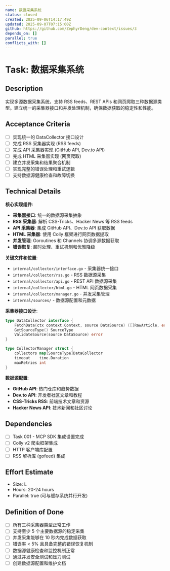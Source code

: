 ```yaml
---
name: 数据采集系统
status: closed
created: 2025-09-06T14:17:49Z
updated: 2025-09-07T07:15:00Z
github: https://github.com/ZephyrDeng/dev-context/issues/3
depends_on: []
parallel: true
conflicts_with: []
---
```



# Task: 数据采集系统

## Description
实现多源数据采集系统，支持 RSS feeds、REST APIs 和网页爬取三种数据源类型。建立统一的采集器接口和并发处理机制，确保数据获取的稳定性和性能。

## Acceptance Criteria
- [ ] 实现统一的 DataCollector 接口设计
- [ ] 完成 RSS 采集器实现 (RSS feeds)
- [ ] 完成 API 采集器实现 (GitHub API, Dev.to API)
- [ ] 完成 HTML 采集器实现 (网页爬取)
- [ ] 建立并发采集和结果聚合机制
- [ ] 实现完整的错误处理和重试逻辑
- [ ] 支持数据源健康检查和故障切换

## Technical Details
**核心实现组件**:
- **采集器接口**: 统一的数据源采集抽象
- **RSS 采集器**: 解析 CSS-Tricks、Hacker News 等 RSS feeds
- **API 采集器**: 集成 GitHub API、Dev.to API 获取数据
- **HTML 采集器**: 使用 Colly 框架进行网页数据提取
- **并发管理**: Goroutines 和 Channels 协调多源数据获取
- **错误恢复**: 超时处理、重试机制和优雅降级

**关键文件和位置**:
- `internal/collector/interface.go` - 采集器统一接口
- `internal/collector/rss.go` - RSS 数据源采集
- `internal/collector/api.go` - REST API 数据源采集
- `internal/collector/html.go` - HTML 网页数据采集
- `internal/collector/manager.go` - 并发采集管理
- `internal/sources/` - 数据源配置和元数据

**采集器接口设计**:
```go
type DataCollector interface {
    FetchData(ctx context.Context, source DataSource) ([]RawArticle, error)
    GetSourceType() SourceType
    ValidateSource(source DataSource) error
}

type CollectorManager struct {
    collectors map[SourceType]DataCollector
    timeout    time.Duration
    maxRetries int
}
```

**数据源配置**:
- **GitHub API**: 热门仓库和趋势数据
- **Dev.to API**: 开发者社区文章和教程
- **CSS-Tricks RSS**: 前端技术文章和资源
- **Hacker News API**: 技术新闻和社区讨论

## Dependencies
- [ ] Task 001 - MCP SDK 集成设置完成
- [ ] Colly v2 爬虫框架集成
- [ ] HTTP 客户端库配置
- [ ] RSS 解析库 (gofeed) 集成

## Effort Estimate
- Size: L
- Hours: 20-24 hours
- Parallel: true (可与缓存系统并行开发)

## Definition of Done
- [ ] 所有三种采集器类型正常工作
- [ ] 支持至少 5 个主要数据源的稳定采集
- [ ] 并发采集能够在 10 秒内完成数据获取
- [ ] 错误率 < 5% 且具备完整的错误恢复机制
- [ ] 数据源健康检查和监控机制正常
- [ ] 通过并发安全测试和压力测试
- [ ] 创建数据源配置和维护文档
